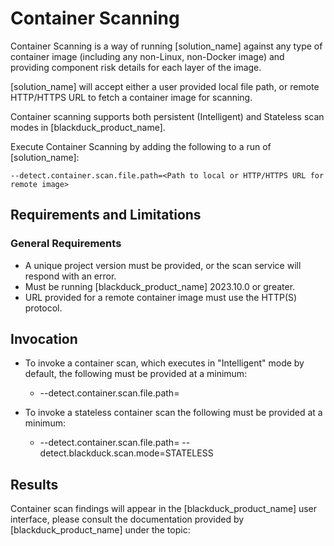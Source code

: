 # Container Scanning

Container Scanning is a way of running [solution_name] against any type of container image (including any non-Linux, non-Docker image) and providing component risk details for each layer of the image.

[solution_name] will accept either a user provided local file path, or remote HTTP/HTTPS URL to fetch a container image for scanning.

Container scanning supports both persistent (Intelligent) and Stateless scan modes in [blackduck_product_name].

Execute Container Scanning by adding the following to a run of [solution_name]:
````
--detect.container.scan.file.path=<Path to local or HTTP/HTTPS URL for remote image>
````

## Requirements and Limitations

### General Requirements
 * A unique project version must be provided, or the scan service will respond with an error.
 * Must be running [blackduck_product_name] 2023.10.0 or greater.
 * URL provided for a remote container image must use the HTTP(S) protocol.
 
## Invocation
 * To invoke a container scan, which executes in "Intelligent" mode by default, the following must be provided at a minimum:
    * --detect.container.scan.file.path=<Path to local or URL for remote container> 
	
* To invoke a stateless container scan the following must be provided at a minimum:
    * --detect.container.scan.file.path=<Path to local or URL for remote container> --detect.blackduck.scan.mode=STATELESS

## Results

Container scan findings will appear in the [blackduck_product_name] user interface, please consult the documentation provided by [blackduck_product_name] under the topic:

<!-- TBD Reference link directly to [blackduck_product_name] Docs once they are available
<xref href="ContainerScans.dita" scope="peer">Container scans
<data name="facets" value="pubname=bd-hub"/>
-->

